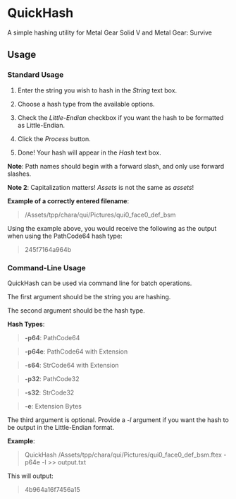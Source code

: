 # QuickHash
A simple hashing utility for Metal Gear Solid V and Metal Gear: Survive

## Usage
### Standard Usage
1. Enter the string you wish to hash in the *String* text box.

2. Choose a hash type from the available options.

3. Check the *Little-Endian* checkbox if you want the hash to be formatted as Little-Endian.

4. Click the *Process* button.

5. Done! Your hash will appear in the *Hash* text box.

**Note**: Path names should begin with a forward slash, and only use forward slashes.

**Note 2**: Capitalization matters! *Assets* is not the same as *assets*!

**Example of a correctly entered filename**:

>/Assets/tpp/chara/qui/Pictures/qui0_face0_def_bsm

Using the example above, you would receive the following as the output when using the PathCode64 hash type:

>245f7164a964b

### Command-Line Usage
QuickHash can be used via command line for batch operations.

The first argument should be the string you are hashing.

The second argument should be the hash type.

**Hash Types**:

>**-p64**: PathCode64

>**-p64e**: PathCode64 with Extension

>**-s64**: StrCode64 with Extension

>**-p32**: PathCode32

>**-s32**: StrCode32

>**-e**: Extension Bytes

The third argument is optional. Provide a *-l* argument if you want the hash to be output in the Little-Endian format.

**Example**:

> QuickHash /Assets/tpp/chara/qui/Pictures/qui0_face0_def_bsm.ftex -p64e -l >> output.txt

This will output:

> 4b964a16f7456a15